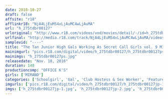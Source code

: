 ```yaml
---
date: 2018-10-27
draft: false
affsite: "r18"
afflinkr18: "NjA4LjEuMS4xLjAuMC4wLjAuMA"
url: "h_275tdbr00127"
urloriginal: "http://www.r18.com/videos/vod/movies/detail/-/id=h_275tdbr00127"
urlfinal: "http://media.r18.com/track/NjA4LjEuMS4xLjAuMC4wLjAuMA/videos/vod/movies/detail/-/id=h_275tdbr00127"
samplevid: "----"
title: "The Tan Junior High Gals Working As Secret Call Girls vol. 9 MIRANO"
mainimgurl: "pics.r18.com/digital/video/h_275tdbr00127/h_275tdbr00127ps.jpg"
mainimgs: "h_275tdbr00127ps.jpg"
releasedate: "Nov. 18, 2016"
duration: 148
productioncomp: "OFFICE K'S"
girls: ['MIRANO']
categories: ['Schoolgirl', 'Gal', 'Club Hostess & Sex Worker', 'Featured Actress', 'Creampie', 'Hi-Def']
imgurls: ['pics.r18.com/digital/video/h_275tdbr00127/h_275tdbr00127jp-1.jpg', 'pics.r18.com/digital/video/h_275tdbr00127/h_275tdbr00127jp-2.jpg', 'pics.r18.com/digital/video/h_275tdbr00127/h_275tdbr00127jp-3.jpg', 'pics.r18.com/digital/video/h_275tdbr00127/h_275tdbr00127jp-4.jpg', 'pics.r18.com/digital/video/h_275tdbr00127/h_275tdbr00127jp-5.jpg', 'pics.r18.com/digital/video/h_275tdbr00127/h_275tdbr00127jp-6.jpg', 'pics.r18.com/digital/video/h_275tdbr00127/h_275tdbr00127jp-7.jpg', 'pics.r18.com/digital/video/h_275tdbr00127/h_275tdbr00127jp-8.jpg', 'pics.r18.com/digital/video/h_275tdbr00127/h_275tdbr00127jp-9.jpg', 'pics.r18.com/digital/video/h_275tdbr00127/h_275tdbr00127jp-10.jpg', 'pics.r18.com/digital/video/h_275tdbr00127/h_275tdbr00127jp-11.jpg', 'pics.r18.com/digital/video/h_275tdbr00127/h_275tdbr00127jp-12.jpg', 'pics.r18.com/digital/video/h_275tdbr00127/h_275tdbr00127jp-13.jpg', 'pics.r18.com/digital/video/h_275tdbr00127/h_275tdbr00127jp-14.jpg', 'pics.r18.com/digital/video/h_275tdbr00127/h_275tdbr00127jp-15.jpg', 'pics.r18.com/digital/video/h_275tdbr00127/h_275tdbr00127jp-16.jpg', 'pics.r18.com/digital/video/h_275tdbr00127/h_275tdbr00127jp-17.jpg', 'pics.r18.com/digital/video/h_275tdbr00127/h_275tdbr00127jp-18.jpg', 'pics.r18.com/digital/video/h_275tdbr00127/h_275tdbr00127jp-19.jpg']
imgs: ['h_275tdbr00127jp-1.jpg', 'h_275tdbr00127jp-2.jpg', 'h_275tdbr00127jp-3.jpg', 'h_275tdbr00127jp-4.jpg', 'h_275tdbr00127jp-5.jpg', 'h_275tdbr00127jp-6.jpg', 'h_275tdbr00127jp-7.jpg', 'h_275tdbr00127jp-8.jpg', 'h_275tdbr00127jp-9.jpg', 'h_275tdbr00127jp-10.jpg', 'h_275tdbr00127jp-11.jpg', 'h_275tdbr00127jp-12.jpg', 'h_275tdbr00127jp-13.jpg', 'h_275tdbr00127jp-14.jpg', 'h_275tdbr00127jp-15.jpg', 'h_275tdbr00127jp-16.jpg', 'h_275tdbr00127jp-17.jpg', 'h_275tdbr00127jp-18.jpg', 'h_275tdbr00127jp-19.jpg']
---
```

